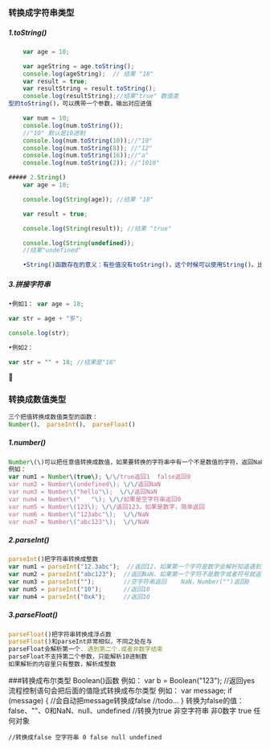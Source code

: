 ### 转换成字符串类型

##### 1.toString\(\)

```js
    var age = 18;

    var ageString = age.toString();
    console.log(ageString);  // 结果 "18"
    var result = true;
    var resultString = result.toString();
    console.log(resultString);//结果"true" 数值类
型的toString()，可以携带一个参数，输出对应进值

    var num = 10;
    console.log(num.toString()); 
    //"10" 默认是10进制
    console.log(num.toString(10));//"10"
    console.log(num.toString(8)); //"12"
    console.log(num.toString(16));//"a"
    console.log(num.toString(2)); //"1010"

```

```js
##### 2.String()
    var age = 18; 

    console.log(String(age)); //结果 "18"

    var result = true;

    console.log(String(result)); //结果 "true"

    console.log(String(undefined)); 
    //结果"undefined"

    •String()函数存在的意义：有些值没有toString()，这个时候可以使用String()。比如：undefined和null

```

##### 3.拼接字符串

```js
•例如1： var age = 18; 

var str = age + "岁";

console.log(str);

•例如2：

var str = "" + 18; //结果是"18"
```



### 转换成数值类型

```js
三个把值转换成数值类型的函数：
Number()、 parseInt()、 parseFloat()
```

##### 1.number\(\)

```js
Number\(\)可以把任意值转换成数值，如果要转换的字符串中有一个不是数值的字符，返回NaN
例如：
var num1 = Number\(true\); \/\/true返回1  false返回0
var num2 = Number\(undefined\); \/\/返回NaN
var num3 = Number\("hello"\);  \/\/返回NaN
var num4 = Number\("   "\); \/\/如果是空字符串返回0
var num5 = Number\(123\); \/\/返回123，如果是数字，简单返回
var num6 = Number\("123abc"\);  \/\/NaN
var num7 = Number\("abc123"\);  \/\/NaN
```

##### 2.parseInt\(\)

```js
parseInt()把字符串转换成整数
var num1 = parseInt("12.3abc");  //返回12，如果第一个字符是数字会解析知道遇到非数字结束
var num2 = parseInt("abc123");  //返回NaN，如果第一个字符不是数字或者符号就返回NaN
var num3 = parseInt("");        //空字符串返回    NaN，Number("")返回0
var num5 = parseInt("10");      //返回10
var num4 = parseInt("0xA");     //返回10
```

##### 3.parseFloat\(\)

```js
parseFloat()把字符串转换成浮点数
parseFloat()和parseInt非常相似，不同之处在与
parseFloat会解析第一个. 遇到第二个.或者非数字结束
parseFloat不支持第二个参数，只能解析10进制数
如果解析的内容里只有整数，解析成整数
```

###转换成布尔类型
    Boolean()函数
    例如：
     var b = Boolean("123");   //返回yes
    流程控制语句会把后面的值隐式转换成布尔类型
    例如：
    var message;
    if (message) {     //会自动把message转换成false
	//todo...
    }
    转换为false的值：false、""、0和NaN、null、undefined
     //转换为true 非空字符串 非0数字 true 任何对象 

    //转换成false 空字符串 0 false null undefined


